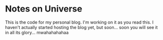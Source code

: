 # Notes on Universe

This is the code for my personal blog. I'm working on it as you read this. 
I haven't actually started hosting the blog yet, but soon... soon you will see it in all its glory... mwahahahahaa

